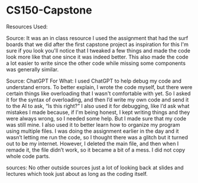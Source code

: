 # CS150-Capstone

Resources Used:

Source: It was an in class resource I used the assignment that had the surf boards that we did after the first capstone project as inspiration for this I'm sure if you look you'll notice that I tweaked a few things and made the code look more like that one since it was indeed better. This also made the code a lot easier to write since the other code while missing some components was generally similar. 

Source: ChatGPT
For What: I used ChatGPT to help debug my code and understand errors. To better explain, I wrote the code myself, but there were certain things like overloading that I wasn't comfortable with yet. So I asked it for the syntax of overloading, and then I’d write my own code and send it to the AI to ask, “Is this right?” I also used it for debugging, like I’d ask what mistakes I made because, if I'm being honest, I kept writing things and they were always wrong, so I needed some help. But I made sure that my code was still mine. I also used it to better learn how to organize my program using multiple files. I was doing the assignment earlier in the day and it wasn’t letting me run the code, so I thought there was a glitch but it turned out to be my internet. However, I deleted the main file, and then when I remade it, the file didn’t work, so it became a bit of a mess. I did not copy whole code parts.

sources: No other outside sources just a lot of looking back at slides and lectures which took just about as long as the coding itself.

